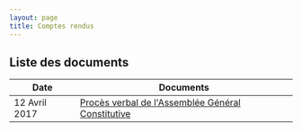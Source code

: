 ```yaml
---
layout: page
title: Comptes rendus
---
```


<h2 id="content">Liste des documents</h2>

<div class="table-wrapper">
  <table>
    <thead>
      <tr>
        <th>Date</th>
        <th>Documents</th>
      </tr>
    </thead>
    <tbody>
      <tr>
        <td>12 Avril 2017</td>
        <td><a href="#">Procès verbal de l'Assemblée Général Constitutive</a></td>
      </tr>
    </tbody>
  </table>
</div>